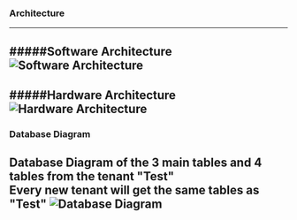 ### Architecture 
---
#####Software Architecture
![Software Architecture](http://i.imgur.com/TYwlgTK.png)  
---
#####Hardware Architecture
![Hardware Architecture](http://i.imgur.com/PX5N7Co.png)  
---
### Database Diagram
Database Diagram of the 3 main tables and 4 tables from the tenant "Test"   
Every new tenant will get the same tables as "Test"
![Database Diagram](http://i.imgur.com/0Z057dj.png)
---
